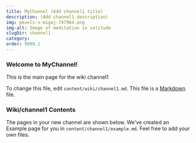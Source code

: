```yaml
---
title: MyChannel (Add channel1 title)
description: (Add channel1 description)
img: pexels-s-migaj-747964.png
img-alt: Image of meditation in solitude
slugDir: channel1
category:
order: 9999.1
---
```

### Welcome to MyChannel!
This is the main
page for the wiki channel1

To change this file, edit <code>content/wiki/channel1.md</code>.
This file is a [Markdown](https://www.markdownguide.org/basic-syntax) file.

### Wiki/channel1 Contents
The pages in your new channel are shown below.
We've created an Example page for you in `content/channel1/example.md`.
Feel free to add your own files.

